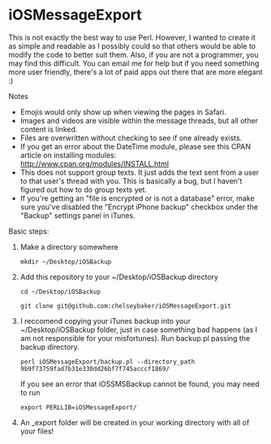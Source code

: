 iOSMessageExport
================
This is not exactly the best way to use Perl. However, I wanted to create it as simple and readable as I possibly could so that others would be able to modify the code to better suit them. Also, if you are not a programmer, you may find this difficult. You can email me for help but if you need something more user friendly, there's a lot of paid apps out there that are more elegant :) 


Notes

* Emojis would only show up when viewing the pages in Safari. 
* Images and videos are visible within the message threads, but all other content is linked. 
* Files are overwritten without checking to see if one already exists. 
* If you get an error about the DateTime module, please see this CPAN article on installing modules: http://www.cpan.org/modules/INSTALL.html
* This does not support group texts. It just adds the text sent from a user to that user's thread with you. This is basically a bug, but I haven't figured out how to do group texts yet. 
* If you're getting an "file is encrypted or is not a database" error, make sure you've disabled the "Encrypt iPhone backup" checkbox under the "Backup" settings panel in iTunes.

Basic steps: 

1. Make a directory somewhere 
    ```
    mkdir ~/Desktop/iOSBackup
    ```
2. Add this repository to your ~/Desktop/iOSBackup directory 
    ```
    cd ~/Desktop/iOSBackup

    git clone git@github.com:chelseybaker/iOSMessageExport.git
    ```
3. I reccomend copying your iTunes backup into your ~/Desktop/iOSBackup folder, just in case something bad happens (as I am not responsible for your misfortunes). Run backup.pl passing the backup directory. 
    ```
    perl iOSMessageExport/backup.pl --directory_path 9b9f73759fad7b31e330dd26bf7f745acccf1869/
    ```
    If you see an error that iOSSMSBackup cannot be found, you may need to run 
    ```
    export PERLLIB=iOSMessageExport/
    ```

4. An _export folder will be created in your working directory with all of your files! 
